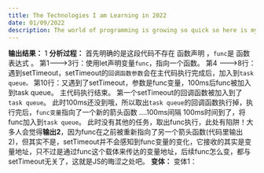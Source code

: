 ```yaml
---
title: The Technologies I am Learning in 2022
date: 01/09/2022
description: The world of programming is growing so quick so here is my short list of tech that I want to learn in the new year
---
```




**输出结果：** 1
**分析过程：**
	首先明确的是这段代码不存在 函数声明 ，`func`是 函数表达式 。
	第1--->3行：使用let声明变量`func`，指向一个函数。
	第4 --->8行：遇到setTimeout，setTimeout的`回调函数参数`会在主代码执行完成后，加入到`task queue。`
	第10行：又遇到了setTimeout，参数是func变量，100ms后func被加入到task queue。
	主代码执行结束。
	第一个setTimeout的回调函数被加入到了`task queue`。
	此时100ms还没到哦，所以取出`task queue`的回调函数执行掉，执行完后，`func变量`指向了一个新的箭头函数
	....100ms间隔
	100ms时间到了，将func加入到`task queue`。
	此时没有其他的任务，取出func执行，此处有陷阱！大多人会觉得**输出2**，因为func在之前被重新指向了另一个箭头函数(代码里输出2)，但其实不是，setTimeout并不会感知到func变量的变化，它接收的其实是变量地址，只不过是通过func这个载体来传达的变量地址，后续func怎么变，都与setTimeout无关了，这就是JS的晦涩之处吧。
**变体：**
	变体1：
	
